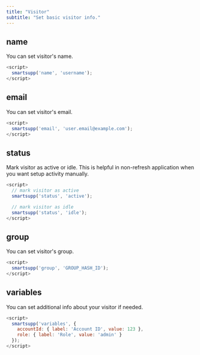 ```yaml
---
title: "Visitor"
subtitle: "Set basic visitor info."
---
```


## name

You can set visitor's name.

```js
<script>
  smartsupp('name', 'username');
</script>
```

## email

You can set visitor's email.

```js
<script>
  smartsupp('email', 'user.email@example.com');
</script>
```

## status

Mark visitor as active or idle. This is helpful in non-refresh application when you want setup activity manually.

```js
<script>
  // mark visitor as active
  smartsupp('status', 'active');

  // mark visitor as idle
  smartsupp('status', 'idle');
</script>
```

## group

You can set visitor's group.

```js
<script>
  smartsupp('group', 'GROUP_HASH_ID');
</script>
```

## variables

You can set additional info about your visitor if needed.

```js
<script>
  smartsupp('variables', {
    accountId: { label: 'Account ID', value: 123 },
    role: { label: 'Role', value: 'admin' }
  });
</script>
```